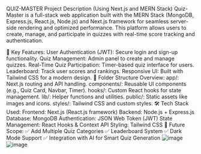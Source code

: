 QUIZ-MASTER Project Description (Using Next.js and MERN Stack)
Quiz-Master is a full-stack web application built with the MERN Stack (MongoDB, Express.js, React.js, Node.js) and Next.js framework for seamless server-side rendering and optimized performance. This platform allows users to create, manage, and participate in quizzes with real-time score tracking and authentication.

🌟 Key Features:
User Authentication (JWT): Secure login and sign-up functionality.
Quiz Management: Admin panel to create and manage quizzes.
Real-Time Quiz Participation: Timer-based quiz interface for users.
Leaderboard: Track user scores and rankings.
Responsive UI: Built with Tailwind CSS for a modern design.
📁 Folder Structure Overview:
app/: Next.js routing and API handling.
components/: Reusable UI components (e.g., Quiz Card, Navbar, Timer).
hooks/: Custom React hooks for state management.
lib/: Helper functions and utilities.
public/: Static assets like images and icons.
styles/: Tailwind CSS and custom styles.
🛠️ Tech Stack Used:
Frontend: Next.js (React.js framework)
Backend: Node.js + Express.js
Database: MongoDB
Authentication: JSON Web Token (JWT)
State Management: React Hooks & Context API
Styling: Tailwind CSS
🚀 Future Scope:
✅ Add Multiple Quiz Categories
✅ Leaderboard System
✅ Dark Mode Support
✅ Integration with AI for Smart Quiz Generation
![image](https://github.com/user-attachments/assets/d5858be9-5e01-40bd-b502-ff77baf2d128)
![image](https://github.com/user-attachments/assets/854013aa-46a5-46bf-a3b2-0f31fa20ed08)

